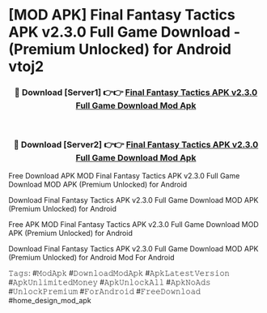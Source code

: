 # [MOD APK] Final Fantasy Tactics APK v2.3.0 Full Game Download - (Premium Unlocked) for Android vtoj2



<div align="center">
<h3>🔴 Download [Server1] 👉👉 <a href="https://momento.my/?title=Final_Fantasy_Tactics_APK_v2.3.0_Full_Game_Download">Final Fantasy Tactics APK v2.3.0 Full Game Download Mod Apk</a></h3><br>

<h3>🔴 Download [Server2] 👉👉 <a href="https://momento.my/?title=Final_Fantasy_Tactics_APK_v2.3.0_Full_Game_Download">Final Fantasy Tactics APK v2.3.0 Full Game Download Mod Apk</a></h3>
</div>



Free Download APK MOD Final Fantasy Tactics APK v2.3.0 Full Game Download MOD APK (Premium Unlocked) for Android

Download Final Fantasy Tactics APK v2.3.0 Full Game Download MOD APK (Premium Unlocked) for Android

Free APK MOD Final Fantasy Tactics APK v2.3.0 Full Game Download MOD APK (Premium Unlocked) for Android

Download Final Fantasy Tactics APK v2.3.0 Full Game Download MOD APK (Premium Unlocked) for Android Mod For Android

𝚃𝚊𝚐𝚜: #𝙼𝚘𝚍𝙰𝚙𝚔 #𝙳𝚘𝚠𝚗𝚕𝚘𝚊𝚍𝙼𝚘𝚍𝙰𝚙𝚔 #𝙰𝚙𝚔𝙻𝚊𝚝𝚎𝚜𝚝𝚅𝚎𝚛𝚜𝚒𝚘𝚗 #𝙰𝚙𝚔𝚄𝚗𝚕𝚒𝚖𝚒𝚝𝚎𝚍𝙼𝚘𝚗𝚎𝚢 #𝙰𝚙𝚔𝚄𝚗𝚕𝚘𝚌𝚔𝙰𝚕𝚕 #𝙰𝚙𝚔𝙽𝚘𝙰𝚍𝚜 #𝚄𝚗𝚕𝚘𝚌𝚔𝙿𝚛𝚎𝚖𝚒𝚞𝚖 #𝙵𝚘𝚛𝙰𝚗𝚍𝚛𝚘𝚒𝚍 #𝙵𝚛𝚎𝚎𝙳𝚘𝚠𝚗𝚕𝚘𝚊𝚍 #home_design_mod_apk
